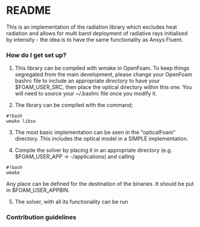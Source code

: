 # README #

This is an implementation of the radiation library which excludes heat radiation and allows for multi band deployment of radiative rays initialised by intensity - the idea is to have the same functionality as Ansys Fluent.

### How do I get set up? ###

1. This library can be compiled with wmake in OpenFoam. To keep things segregated from the main development, please change your OpenFoam bashrc file to include an appropriate directory to have your $FOAM_USER_SRC, then place the optical directory within this one. You will need to source your ~/.bashrc file once you modify it.

2. The library can be compiled with the command;

```
#!bash
wmake libso

```

3. The most basic implementation can be seen in the "opticalFoam" directory. This includes the optical model in a SIMPLE implementation. 

4. Compile the solver by placing it in an appropriate directory (e.g. $FOAM_USER_APP -> <name>-<versionNumber>/applications) and calling
```
#!bash
wmake

```
Any place can be defined for the destination of the binaries. It should be put in $FOAM_USER_APPBIN.

5. The solver, with all its functionality can be run

### Contribution guidelines ###